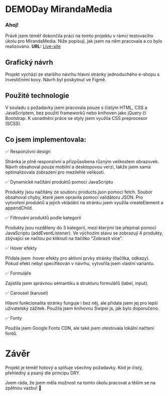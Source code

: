  # DEMODay MirandaMedia
### Ahoj!

Právě jsem téměř dokončila práci na tomto projektu v rámci testovacího úkolu pro MirandaMedia. Níže popisuji, jak jsem na něm pracovala a co bylo realizováno.
**URL:** [Live-site](https://lesyast.github.io/Miranda-Media-DemoDay/)
## Grafický návrh
Projekt vychází ze staršího návrhu hlavní stránky jednoduchého e-shopu s investičními kovy. Návrh byl poskytnut ve Figmě.

## Použité technologie
V souladu s požadavky jsem pracovala pouze s čistým HTML, CSS a JavaScriptem, bez použití frameworků nebo knihoven jako jQuery či Bootstrap. K usnadnění práce se styly jsem využila CSS preprocesor (SCSS).

## Co jsem implementovala:
✅ Responzivní design

Stránka je plně responzivní a přizpůsobena různým velikostem obrazovek.
Návrh obsahoval pouze mobilní a desktopovou verzi, takže jsem sama optimalizovala zobrazení pro mezilehlé velikosti.

✅ Dynamické načítání produktů pomocí JavaScriptu

Produkty jsou načítány ze souboru products.json pomocí fetch.
Soubor obsahoval chyby, které jsem opravila pomocí validátoru JSON.
Pro vytvoření produktů a jejich vkládání na stránku jsem využila createElement a appendChild.

✅ Filtrování produktů podle kategorií

Produkty jsou rozděleny do 3 kategorií, mezi kterými lze přepínat pomocí JavaScriptu (addEventListener).
Ve výchozím stavu se zobrazují 4 produkty, zbývající se načtou po kliknutí na tlačítko "Zobrazit více".

✅ Hover efekty

Přidala jsem :hover efekty pro aktivní prvky stránky (tlačítka, odkazy).
Pokud efekt nebyl specifikován v návrhu, vytvořila jsem vlastní variantu.

✅ Formuláře

Zajistila jsem správnou sémantiku a strukturu formulářů (label, input).

✅ Carousel (karusel)

Hlavní funkcionalita stránky funguje i bez něj, ale přidala jsem jej pro lepší uživatelský zážitek.
Použila jsem knihovnu Swiper.js, jak bylo doporučeno.

✅ Fonty

Použila jsem Google Fonts CDN, ale také jsem otestovala lokální načtení fontů.

# Závěr
Projekt je téměř hotový a splňuje všechny požadavky. Kód je čistý, přehledný a psaný dle principu DRY.

Jsem ráda, že jsem měla možnost na tomto úkolu pracovat a těším se na zpětnou vazbu! 🚀
